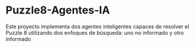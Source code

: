 # Puzzle8-Agentes-IA
Este proyecto implementa dos agentes inteligentes capaces de resolver el Puzzle 8 utilizando dos enfoques de búsqueda: uno no informado y otro informado
